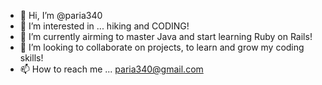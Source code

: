 - 👋 Hi, I’m @paria340
- 👀 I’m interested in ... hiking and CODING!
- 🌱 I’m currently airming to master Java and start learning Ruby on Rails!
- 💞️ I’m looking to collaborate on projects, to learn and grow my coding skills!
- 📫 How to reach me ... paria340@gmail.com

<!---
paria340/paria340 is a ✨ special ✨ repository because its `README.md` (this file) appears on your GitHub profile.
You can click the Preview link to take a look at your changes.
--->
